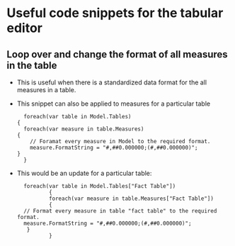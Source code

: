 
# Useful code snippets for the tabular editor

## Loop over and change the format of all measures in the table

* This is useful when there is a standardized data format for the all measures in a table. 

* This snippet can also be applied to measures for a particular table

        foreach(var table in Model.Tables)
      {
        foreach(var measure in table.Measures)
      {
          // Foramat every measure in Model to the required format.
          measure.FormatString = "#,##0.000000;(#,##0.000000)";
      }
        }

* This would be an update for a particular table:

        foreach(var table in Model.Tables["Fact Table"])
                {
                foreach(var measure in table.Measures["Fact Table"])
                {
        // Format every measure in table "fact table" to the required format.
        measure.FormatString = "#,##0.000000;(#,##0.000000)";
         }
                }
